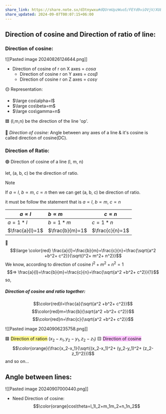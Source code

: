 ```yaml
---
share_link: https://share.note.sx/d3tnywxu#dQUrmUpzWuo5/FEYd9viOVjV/XUE7SLbXmIQ2/6qJF4
share_updated: 2024-09-07T00:07:15+06:00
---
```

## Direction of cosine and Direction of ratio of line:
### Direction of cosine:
![[Pasted image 20240826124644.png]]

- Direction of cosine of r on X axes = $cos \alpha$
	- Direction of cosine r on Y axes = $cos\beta$
	- Direction of cosine r on Z axes = $cos\gamma$

🟡 Representation:
- $\large cos\alpha=l$
- $\large cos\beta=m$
- $\large cos\gamma=n$

🟦 (l,m,n) be the direction of the line 'op'.

🔴 *Direction of cosine:* Angle between any axes of a line  & it's cosine is called direction of cosine(DC).

### Direction of Ratio:
🟢 Direction of cosine of a line (l, m, n)

let,
(a, b, c) be the direction of ratio.

>[!note]
> If $a\propto l$, $b\propto m$, $c\propto n$ then we can get (a, b, c) be direction of ratio.

it must be follow the statement that is $a\propto l$, $b\propto m$, $c\propto n$

| $a\propto l$    | $b\propto m$    | $c\propto n$    |
| --------------- | :-------------- | --------------- |
| $a = 1 * l$     | $b = 1 * m$     | $c= 1 * n$      |
| $\frac{a}{l}=1$ | $\frac{b}{m}=1$ | $\frac{c}{n}=1$ |

🔴 $$\large \color{red} \frac{a}{l}=\frac{b}{m}=\frac{c}{n}=\frac{\sqrt{a^2 +b^2+ c^2}}{\sqrt{l^2+ m^2+ n^2}}$$
We know,
according to direction of cosine $l^2+m^2+n^2=1$
$$=> \frac{a}{l}=\frac{b}{m}=\frac{c}{n}=\frac{\sqrt{a^2 +b^2+ c^2}}{1}$$ so,
##### Direction of cosine and ratio  together:

$$\color{red}l=\frac{a}{\sqrt{a^2 +b^2+ c^2}}$$
$$\color{red}m=\frac{b}{\sqrt{a^2 +b^2+ c^2}}$$
$$\color{red}n=\frac{c}{\sqrt{a^2 +b^2+ c^2}}$$

![[Pasted image 20240906235758.png]]

🟩 <span style="background:#fff88f">Direction of ration</span> $(x_2-x_1, y_2-y_1, z_2-z_1)$
🟨 <span style="background:#fdbfff">Direction of cosine</span> $$\color{orange}(\frac{x_2-x_1}{\sqrt{(x_2-x_1)^2+ (y_2-y_1)^2+ (z_2-z_1)^2}})$$ and so on...

## Angle between lines:
![[Pasted image 20240907000440.png]]

- Need Direction of cosine:
	$$\color{orange}cos\theta=l_1l_2+m_1m_2+n_1n_2$$

